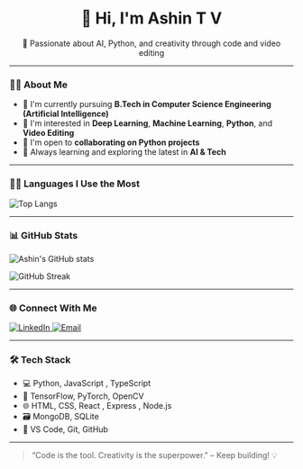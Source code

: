 <h1 align="center">👋 Hi, I'm Ashin T V</h1>

<p align="center">
  🚀 Passionate about AI, Python, and creativity through code and video editing
</p>

---

### 👨‍💻 About Me

- 🔭 I'm currently pursuing **B.Tech in Computer Science Engineering (Artificial Intelligence)**
- 👀 I'm interested in **Deep Learning**, **Machine Learning**, **Python**, and **Video Editing**
- 🤝 I'm open to **collaborating on Python projects**
- 🎯 Always learning and exploring the latest in **AI & Tech**

---

### 🧑‍💻 Languages I Use the Most

![Top Langs](https://github-readme-stats.vercel.app/api/top-langs/?username=ashintv&layout=compact&langs_count=8&theme=tokyonight)

---

### 📊 GitHub Stats

![Ashin's GitHub stats](https://github-readme-stats.vercel.app/api?username=ashintv&show_icons=true&theme=tokyonight)

![GitHub Streak](https://github-readme-streak-stats.herokuapp.com/?user=ashintv&theme=tokyonight)

---

### 🌐 Connect With Me

<p>
  <a href="https://www.linkedin.com/in/ashintv" target="_blank">
    <img alt="LinkedIn" src="https://img.shields.io/badge/LinkedIn-blue?style=flat&logo=linkedin" />
  </a>
  <a href="mailto:ashintvxyz@gmail.com">
    <img alt="Email" src="https://img.shields.io/badge/Email-D14836?style=flat&logo=gmail&logoColor=white" />
  </a>
</p>

---

### 🛠️ Tech Stack

- 💻 Python, JavaScript , TypeScript
- 🧠 TensorFlow, PyTorch, OpenCV
- 🌐 HTML, CSS, React , Express , Node.js
- 🗃️ MongoDB, SQLite
- 🔧 VS Code, Git, GitHub

---

> “Code is the tool. Creativity is the superpower.” – Keep building! 💡
